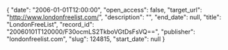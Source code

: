 {
  "date": "2006-01-01T12:00:00", 
  "open_access": false, 
  "target_url": "http://www.londonfreelist.com/", 
  "description": "", 
  "end_date": null, 
  "title": "LondonFreeList", 
  "record_id": "20060101T120000/F30ocmLS2TkboVGtDsFsVQ==", 
  "publisher": "londonfreelist.com", 
  "slug": 124815, 
  "start_date": null
}

